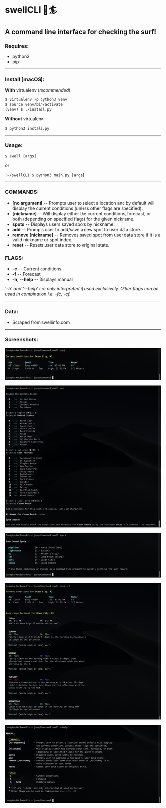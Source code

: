 # swellCLI :ocean::surfer:

## A command line interface for checking the surf!

### Requires:
- python3
- pip

---

### Install (macOS):
**With** virtualenv (_recommended_)
```
$ virtualenv -p python3 venv
$ source venv/bin/activate
(venv) $ ./install.py
```
**Without** virtualenv
```
$ python3 install.py
```

---

### Usage:
```
$ swell [args]
```
or
```
:~/swellCLI $ python3 main.py [args]
```

---

### COMMANDS:
-  **[no argument]**        -- Prompts user to select a location and by default will display the current conditions (unless other flags are specified).
-  **[nickname]**           -- Will display either the current conditions, forecast, or both (depending on specified flags) for the given nickname.
-  **spots**                -- Displays users saved spots by nickname.
-  **add**                  -- Prompts user to add/save a new spot to user data store.
-  **remove [nickname]**    -- Removes saved spot from user data store if it is a valid nickname or spot index.
-  **reset**                -- Resets user data store to original state.

### FLAGS:
-  **-c**                    -- Current conditions
-  **-f**                    -- Forecast
-  **-h**, **--help**        -- Displays manual


_'-h' and '--help' are only interpreted if used exclusively._
_Other flags can be used in combination i.e. -fc, -cf._

---

### Data:
- Scraped from swellinfo.com

---

### Screenshots:
![screenshot](img/screenshot5.png)

![screenshot](img/screenshot1.png)

![screenshot](img/screenshot2.png)

![screenshot](img/screenshot3.png)

![screenshot](img/screenshot4.png)
